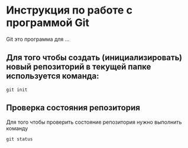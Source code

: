 # Инструкция по работе с программой Git

Git это программа для ...

## Для того чтобы создать (инициализировать) новый репозиторий в текущей папке используется команда:

    git init     

## Проверка состояния репозитория

Для того чтобы проверить состояние репозитория нужно выполнить команду

    git status  

    